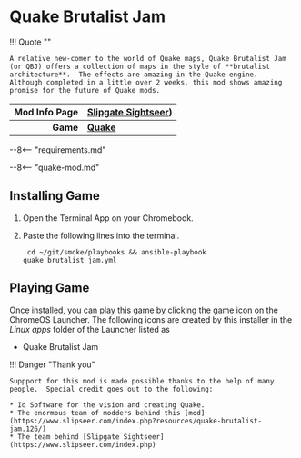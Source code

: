 # Quake Brutalist Jam

!!! Quote ""

    A relative new-comer to the world of Quake maps, Quake Brutalist Jam (or QBJ) offers a collection of maps in the style of **brutalist architecture**.  The effects are amazing in the Quake engine.  Although completed in a little over 2 weeks, this mod shows amazing promise for the future of Quake mods.

| Mod Info Page | [Slipgate Sightseer](https://www.slipseer.com/index.php?resources/quake-brutalist-jam.126/)) |
|--:|:--|
| **Game** | **[Quake](quake.md)** |

--8<-- "requirements.md"

--8<-- "quake-mod.md"

## Installing Game

1. Open the Terminal App on your Chromebook.
1. Paste the following lines into the terminal.

        cd ~/git/smoke/playbooks && ansible-playbook quake_brutalist_jam.yml

## Playing Game

Once installed, you can play this game by clicking the game icon on the ChromeOS Launcher.  The following icons are created by this installer in the *Linux apps* folder of the Launcher listed as
    
* Quake Brutalist Jam



!!! Danger "Thank you"

    Suppport for this mod is made possible thanks to the help of many people.  Special credit goes out to the following:
    
    * Id Software for the vision and creating Quake.
    * The enormous team of modders behind this [mod](https://www.slipseer.com/index.php?resources/quake-brutalist-jam.126/) 
    * The team behind [Slipgate Sightseer](https://www.slipseer.com/index.php)

